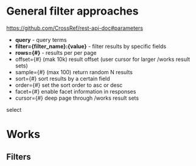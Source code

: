# General filter approaches

https://github.com/CrossRef/rest-api-doc#parameters
- **query** - query terms
- **filter={filter_name}:{value}**	- filter results by specific fields
- **rows={#}**	- results per per page
- offset={#} (mak 10k)	result offset (user cursor for larger /works result sets)
- sample={#} (max 100)	return random N results
- sort={#}	sort results by a certain field
- order={#}	set the sort order to asc or desc
- facet={#}	enable facet information in responses
- cursor={#}	deep page through /works result sets

select

# Works


## Filters

## 